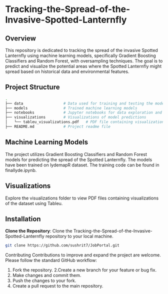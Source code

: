 # Tracking-the-Spread-of-the-Invasive-Spotted-Lanternfly


## Overview

This repository is dedicated to tracking the spread of the invasive Spotted Lanternfly using machine learning models, specifically Gradient Boosting Classifiers and Random Forest, with oversampling techniques. The goal is to predict and visualize the potential areas where the Spotted Lanternfly might spread based on historical data and environmental features.

## Project Structure

```bash
.
├── data                  # Data used for training and testing the models
├── models                # Trained machine learning models
├── notebooks             # Jupyter notebooks for data exploration and model training
├── visualizations        # Visualizations of model predictions
│   └── tableu_visualizations.pdf   # PDF file containing visualizations
├── README.md             # Project readme file

```
## Machine Learning Models
The project utilizes Gradient Boosting Classifiers and Random Forest models for predicting the spread of the Spotted Lanternfly. The models have been trained on lydemapR dataset. The training code can be found in finallyde.ipynb.

## Visualizations
Explore the visualizations folder to view PDF files containing visualizations of the dataset using Tableu.

## Installation

 **Clone the Repository**: Clone the Tracking-the-Spread-of-the-Invasive-Spotted-Lanternfly repository to your local machine.

   ```bash
   git clone https://github.com/sushrit7/JobPortal.git
   ```
Contributing
Contributions to improve and expand the project are welcome. Please follow the standard GitHub workflow:

1. Fork the repository.
2.Create a new branch for your feature or bug fix.
3. Make changes and commit them.
4. Push the changes to your fork.
5. Create a pull request to the main repository.
